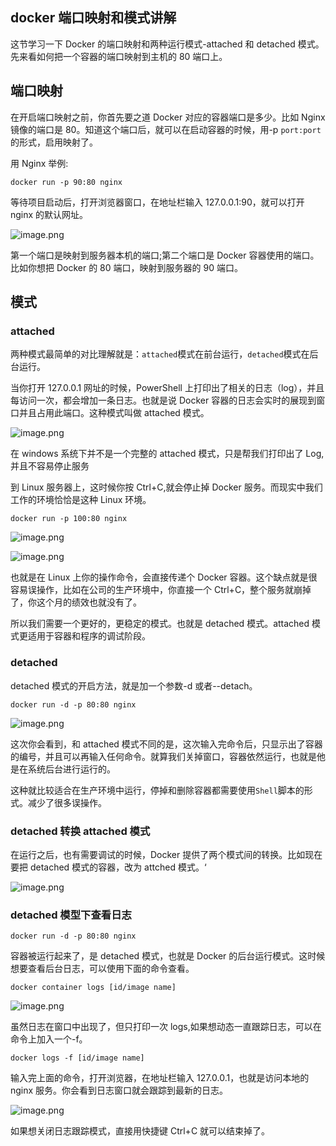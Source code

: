 ## docker 端口映射和模式讲解

这节学习一下 Docker 的端口映射和两种运行模式-attached 和 detached 模式。先来看如何把一个容器的端口映射到主机的 80 端口上。

## 端口映射

在开启端口映射之前，你首先要之道 Docker 对应的容器端口是多少。比如 Nginx 镜像的端口是 80。知道这个端口后，就可以在启动容器的时候，用-p `port:port`的形式，启用映射了。

用 Nginx 举例:

```shell
docker run -p 90:80 nginx
```

等待项目启动后，打开浏览器窗口，在地址栏输入 127.0.0.1:90，就可以打开 nginx 的默认网址。

![image.png](https://img10.360buyimg.com/ddimg/jfs/t1/189379/14/18286/42205/61188531E9c07d346/7b1429e3bf3109d5.png)

第一个端口是映射到服务器本机的端口;第二个端口是 Docker 容器使用的端口。 比如你想把 Docker 的 80 端口，映射到服务器的 90 端口。

## 模式

### attached

两种模式最简单的对比理解就是：`attached`模式在前台运行，`detached`模式在后台运行。

当你打开 127.0.0.1 网址的时候，PowerShell 上打印出了相关的日志（log），并且每访问一次，都会增加一条日志。也就是说 Docker 容器的日志会实时的展现到窗口并且占用此端口。这种模式叫做 attached 模式。

![image.png](https://img11.360buyimg.com/ddimg/jfs/t1/187679/36/18342/46039/611885ffE7056cbef/cbaa43a4f4b32bef.png)

在 windows 系统下并不是一个完整的 attached 模式，只是帮我们打印出了 Log,并且不容易停止服务

到 Linux 服务器上，这时候你按 Ctrl+C,就会停止掉 Docker 服务。而现实中我们工作的环境恰恰是这种 Linux 环境。

```shell
docker run -p 100:80 nginx
```

![image.png](https://img11.360buyimg.com/ddimg/jfs/t1/185042/5/19444/44557/611887e1Eb150ee3c/a3c8fbf25f51054d.png)

![image.png](https://img14.360buyimg.com/ddimg/jfs/t1/180285/7/18846/145464/61188828E317d266c/6a951d3bc2d2b1f1.png)

也就是在 Linux 上你的操作命令，会直接传递个 Docker 容器。这个缺点就是很容易误操作，比如在公司的生产环境中，你直接一个 Ctrl+C，整个服务就崩掉了，你这个月的绩效也就没有了。

所以我们需要一个更好的，更稳定的模式。也就是 detached 模式。attached 模式更适用于容器和程序的调试阶段。

### detached

detached 模式的开启方法，就是加一个参数-d 或者--detach。

```shell
docker run -d -p 80:80 nginx
```

![image.png](https://img13.360buyimg.com/ddimg/jfs/t1/199350/16/3044/16773/61188984Ed708c8c6/f995dda7e1d0c972.png)

这次你会看到，和 attached 模式不同的是，这次输入完命令后，只显示出了容器的编号，并且可以再输入任何命令。就算我们关掉窗口，容器依然运行，也就是他是在系统后台进行运行的。

这种就比较适合在生产环境中运行，停掉和删除容器都需要使用`Shell`脚本的形式。减少了很多误操作。

### detached 转换 attached 模式

在运行之后，也有需要调试的时候，Docker 提供了两个模式间的转换。比如现在要把 detached 模式的容器，改为 attched 模式。‘

![image.png](https://img14.360buyimg.com/ddimg/jfs/t1/181348/31/19238/14181/61188b0bE93dc9458/d45f93ea345acc2f.png)

### detached 模型下查看日志

```shell
docker run -d -p 80:80 nginx
```

容器被运行起来了，是 detached 模式，也就是 Docker 的后台运行模式。这时候想要查看后台日志，可以使用下面的命令查看。

```shell
docker container logs [id/image name]
```

![image.png](https://img11.360buyimg.com/ddimg/jfs/t1/191652/26/18580/71775/6119dbd9E201238d9/d037df35bdd07b99.png)

虽然日志在窗口中出现了，但只打印一次 logs,如果想动态一直跟踪日志，可以在命令上加入一个-f。

```shell
docker logs -f [id/image name]
```

输入完上面的命令，打开浏览器，在地址栏输入 127.0.0.1，也就是访问本地的 nginx 服务。你会看到日志窗口就会跟踪到最新的日志。

![image.png](https://img14.360buyimg.com/ddimg/jfs/t1/183003/26/19359/118759/6119dc1eE4f284690/4b8afb83d9a49b77.png)

如果想关闭日志跟踪模式，直接用快捷键 Ctrl+C 就可以结束掉了。
